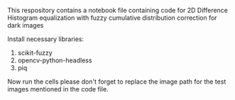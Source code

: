 This respository contains a notebook file containing code for 2D Difference Histogram equalization with fuzzy cumulative distribution correction for dark images

Install necessary libraries:
1) scikit-fuzzy
2) opencv-python-headless
3) piq

Now run the cells
please don't forget to replace the image path for the test images mentioned in the code file.
